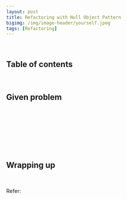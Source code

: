 ```yaml
---
layout: post
title: Refactoring with Null Object Pattern
bigimg: /img/image-header/yourself.jpeg
tags: [Refactoring]
---
```





<br>

## Table of contents





<br>

## Given problem






<br>

## 






<br>

## 





<br>

## Wrapping up




<br>

Refer:

[]()

[]()

[]()

[]()

[]()